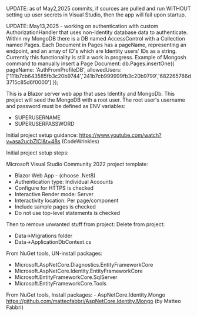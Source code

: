 UPDATE: as of May2,2025 commits, if sources are pulled and run WITHOUT setting up user secrets in Visual Studio,
then the app will fail upon startup.

UPDATE: May13,2025 - working on authentication with custom AuthorizationHandler that uses non-Identity database data
to authenticate. Within my MongoDB there is a DB named AccessControl with a Collection named Pages.
Each Document in Pages has a pageName, representing an endpoint, and an array of ID's which are
Identity users' IDs as a string. Currently this functionality is still a work in progress.
Example of Mongosh command to manually insert a Page Document:
db.Pages.insertOne({
  pageName: 'AuthFromProfileDB',
  allowedUsers: ['111b7cb643585fb3c20b9744','241b7cb999999fb3c20b9799','682265786d3715c85d6f0000']
});

This is a Blazor server web app that uses Identity and MongoDb.
This project will seed the MongoDB with a root user.
The root user's username and password must be defined as ENV variables:
 - SUPERUSERNAME
 - SUPERUSERPASSWORD
 
Initial project setup guidance: https://www.youtube.com/watch?v=asa2ucbZlCI&t=48s (CodeWrinkles)

Initial project setup steps:
 
Microsoft Visual Studio Community 2022 project template:
 - Blazor Web App - (choose .Net8)
 - Authentication type: Individual Accounts
 - Configure for HTTPS is checked
 - Interactive Render mode: Server
 - Interactivity location: Per page/component
 - Include sample pages is checked
 - Do not use top-level statements is checked
	
Then to remove unwanted stuff from project:
Delete from project:
 - Data->Migrations folder
 - Data->ApplicationDbContext.cs
   
From NuGet tools, UN-install packages:
 - Microsoft.AspNetCore.Diagnostics.EntityFrameworkCore
 - Microsoft.AspNetCore.Identity.EntityFrameworkCore
 - Microsoft.EntityFrameworkCore.SqlServer
 - Microsoft.EntityFrameworkCore.Tools
	
From NuGet tools, Install packages:
	- AspNetCore.Identity.Mongo https://github.com/matteofabbri/AspNetCore.Identity.Mongo (by Matteo Fabbri)

